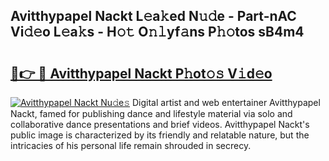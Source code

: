 ## Avitthypapel Nackt L𝚎a𝚔ed N𝚞𝚍e - Part-nAC Vi𝚍𝚎o L𝚎a𝚔s - H𝚘𝚝 O𝚗𝚕yf𝚊ns P𝚑𝚘tos sB4m4

# <h2><a href="http://kf71tj.oniu.top/?m=Avitthypapel+Nackt">🔗👉 🔴 Avitthypapel Nackt P𝚑ot𝚘𝚜 V𝚒d𝚎o</a></h2>

[![Avitthypapel Nackt Nu𝚍e𝚜](https://i.imgur.com/0qMVB7G.gif)](http://kf71tj.oniu.top/?m=Avitthypapel+Nackt)
Digital artist and web entertainer Avitthypapel Nackt, famed for publishing dance and lifestyle material via solo and collaborative dance presentations and brief videos. Avitthypapel Nackt's public image is characterized by its friendly and relatable nature, but the intricacies of his personal life remain shrouded in secrecy.  
